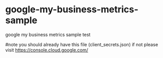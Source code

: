 # google-my-business-metrics-sample
google my business metrics sample test


#note you should already have this file (client_secrets.json) if not please visit https://console.cloud.google.com/
